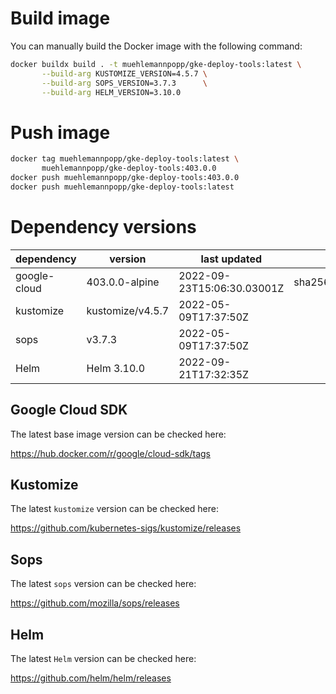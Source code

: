 
# Build image

You can manually build the Docker image with the following command:

```bash
docker buildx build . -t muehlemannpopp/gke-deploy-tools:latest \
       --build-arg KUSTOMIZE_VERSION=4.5.7 \
       --build-arg SOPS_VERSION=3.7.3      \
       --build-arg HELM_VERSION=3.10.0
```

# Push image

```bash
docker tag muehlemannpopp/gke-deploy-tools:latest \
       muehlemannpopp/gke-deploy-tools:403.0.0
docker push muehlemannpopp/gke-deploy-tools:403.0.0
docker push muehlemannpopp/gke-deploy-tools:latest
```

# Dependency versions

| dependency   | version          | last updated               | digest                                                                  |
|------------ |---------------- |-------------------------- |----------------------------------------------------------------------- |
| google-cloud | 403.0.0-alpine   | 2022-09-23T15:06:30.03001Z | sha256:3791683bade5ec26f37527d09cd531a617c0fb96da89154eb2b0484c97020f4a |
| kustomize    | kustomize/v4.5.7 | 2022-05-09T17:37:50Z       |                                                                         |
| sops         | v3.7.3           | 2022-05-09T17:37:50Z       |                                                                         |
| Helm         | Helm 3.10.0      | 2022-09-21T17:32:35Z       |                                                                         |

## Google Cloud SDK

The latest base image version can be checked here:

<https://hub.docker.com/r/google/cloud-sdk/tags>

## Kustomize

The latest `kustomize` version can be checked here:

<https://github.com/kubernetes-sigs/kustomize/releases>

## Sops

The latest `sops` version can be checked here:

<https://github.com/mozilla/sops/releases>

## Helm

The latest `Helm` version can be checked here:

<https://github.com/helm/helm/releases>
